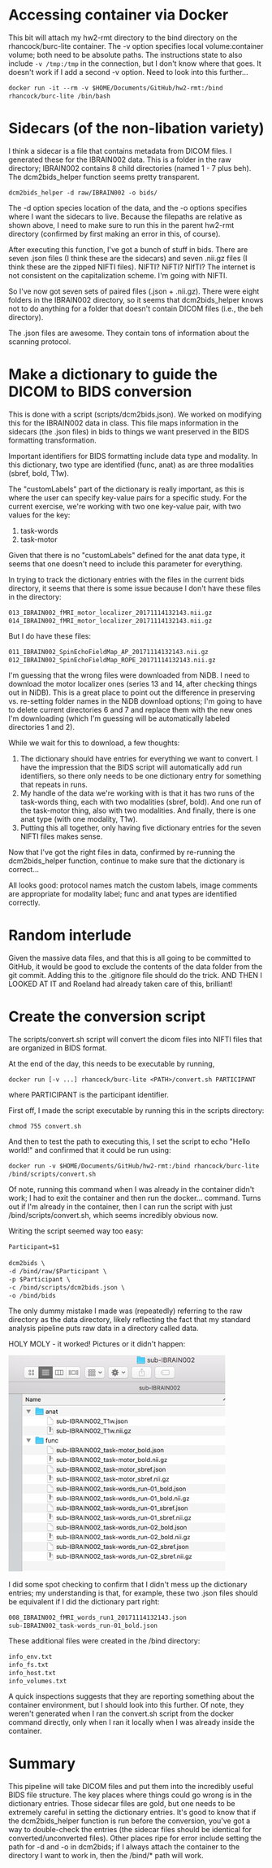 # Accessing container via Docker

This bit will attach my hw2-rmt directory to the bind directory on the rhancock/burc-lite container. The -v option specifies local volume:container volume; both need to be absolute paths. The instructions state to also include ```-v /tmp:/tmp``` in the connection, but I don't know where that goes. It doesn't work if I add a second -v option. Need to look into this further...

```
docker run -it --rm -v $HOME/Documents/GitHub/hw2-rmt:/bind rhancock/burc-lite /bin/bash
```
# Sidecars (of the non-libation variety)

I think a sidecar is a file that contains metadata from DICOM files. I generated these for the IBRAIN002 data. This is a folder in the raw directory; IBRAIN002 contains 8 child directories (named 1 - 7 plus beh). The dcm2bids_helper function seems pretty transparent.

```
dcm2bids_helper -d raw/IBRAIN002 -o bids/
```
The -d option species location of the data, and the -o options specifies where I want the sidecars to live. Because the filepaths are relative as shown above, I need to make sure to run this in the parent hw2-rmt directory (confirmed by first making an error in this, of course).

After executing this function, I've got a bunch of stuff in bids. There are seven .json files (I think these are the sidecars) and seven .nii.gz files (I think these are the zipped NIFTI files). NIFTI? NiFTI? NIfTI? The internet is not consistent on the capitalization scheme. I'm going with NIFTI. 

So I've now got seven sets of paired files (.json + .nii.gz). There were eight folders in the IBRAIN002 directory, so it seems that dcm2bids_helper knows not to do anything for a folder that doesn't contain DICOM files (i.e., the beh directory).

The .json files are awesome. They contain tons of information about the scanning protocol.

# Make a dictionary to guide the DICOM to BIDS conversion

This is done with a script (scripts/dcm2bids.json). We worked on modifying this for the IBRAIN002 data in class. This file maps information in the sidecars (the .json files) in bids to things we want preserved in the BIDS formatting transformation.

Important identifiers for BIDS formatting include data type and modality. In this dictionary, two type are identified (func, anat) as are three modalities (sbref, bold, T1w).

The "customLabels" part of the dictionary is really important, as this is where the user can specify key-value pairs for a specific study. For the current exercise, we're working with two one key-value pair, with two values for the key:

1. task-words
2. task-motor

Given that there is no "customLabels" defined for the anat data type, it seems that one doesn't need to include this parameter for everything.

In trying to track the dictionary entries with the files in the current bids directory, it seems that there is some issue because I don't have these files in the directory:

```
013_IBRAIN002_fMRI_motor_localizer_20171114132143.nii.gz
014_IBRAIN002_fMRI_motor_localizer_20171114132143.nii.gz
```
But I do have these files:

```
011_IBRAIN002_SpinEchoFieldMap_AP_20171114132143.nii.gz
012_IBRAIN002_SpinEchoFieldMap_ROPE_20171114132143.nii.gz
```
I'm guessing that the wrong files were downloaded from NiDB. I need to download the motor localizer ones (series 13 and 14, after checking things out in NiDB). This is a great place to point out the difference in preserving vs. re-setting folder names in the NiDB download options; I'm going to have to delete current directories 6 and 7 and replace them with the new ones I'm downloading (which I'm guessing will be automatically labeled directories 1 and 2).

While we wait for this to download, a few thoughts:

1. The dictionary should have entries for everything we want to convert. I have the impression that the BIDS script will automatically add run identifiers, so there only needs to be one dictionary entry for something that repeats in runs.
2. My handle of the data we're working with is that it has two runs of the task-words thing, each with two modalities (sbref, bold). And one run of the task-motor thing, also with two modalities. And finally, there is one anat type (with one modality, T1w).
3. Putting this all together, only having five dictionary entries for the seven NIFTI files makes sense.

Now that I've got the right files in data, confirmed by re-running the dcm2bids_helper function, continue to make sure that the dictionary is correct...

All looks good: protocol names match the custom labels, image comments are appropriate for modality label; func and anat types are identified correctly.


# Random interlude
Given the massive data files, and that this is all going to be committed to GitHub, it would be good to exclude the contents of the data folder from the git commit. Adding this to the .gitignore file should do the trick. AND THEN I LOOKED AT IT and Roeland had already taken care of this, brilliant!

# Create the conversion script

The scripts/convert.sh script will convert the dicom files into NIFTI files that are organized in BIDS format.

At the end of the day, this needs to be executable by running,

```
docker run [-v ...] rhancock/burc-lite <PATH>/convert.sh PARTICIPANT
```
where PARTICIPANT is the participant identifier.

First off, I made the script executable by running this in the scripts directory:

```
chmod 755 convert.sh
```
And then to test the path to executing this, I set the script to echo "Hello world!" and confirmed that it could be run using:

```
docker run -v $HOME/Documents/GitHub/hw2-rmt:/bind rhancock/burc-lite /bind/scripts/convert.sh
```
Of note, running this command when I was already in the container didn't work; I had to exit the container and then run the docker... command. Turns out if I'm already in the container, then I can run the script with just /bind/scripts/convert.sh, which seems incredibly obvious now.

Writing the script seemed way too easy:

```
Participant=$1

dcm2bids \
-d /bind/raw/$Participant \
-p $Participant \
-c /bind/scripts/dcm2bids.json \
-o /bind/bids
```
The only dummy mistake I made was (repeatedly) referring to the raw directory as the data directory, likely reflecting the fact that my standard analysis pipeline puts raw data in a directory called data.

HOLY MOLY - it worked! Pictures or it didn't happen:

![alt text](https://github.com/rachelmtheodore/hw2/blob/master/notes/BIDS.success.png "BIDS.success.png")

I did some spot checking to confirm that I didn't mess up the dictionary entries; my understanding is that, for example, these two .json files should be equivalent if I did the dictionary part right:

```
008_IBRAIN002_fMRI_words_run1_20171114132143.json
sub-IBRAIN002_task-words_run-01_bold.json
```
These additional files were created in the /bind directory:

```
info_env.txt
info_fs.txt
info_host.txt
info_volumes.txt
```
A quick inspections suggests that they are reporting something about the container environment, but I should look into this further. Of note, they weren't generated when I ran the convert.sh script from the docker command directly, only when I ran it locally when I was already inside the container.

# Summary

This pipeline will take DICOM files and put them into the incredibly useful BIDS file structure. The key places where things could go wrong is in the dictionary entries. Those sidecar files are gold, but one needs to be extremely careful in setting the dictionary entries. It's good to know that if the dcm2bids_helper function is run before the conversion, you've got a way to double-check the entries (the sidecar files should be identical for converted/unconverted files). Other places ripe for error include setting the path for -d and -o in dcm2bids; if I always attach the container to the directory I want to work in, then the /bind/* path will work. 